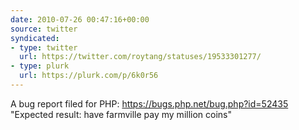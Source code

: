 ```yaml
---
date: 2010-07-26 00:47:16+00:00
source: twitter
syndicated:
- type: twitter
  url: https://twitter.com/roytang/statuses/19533301277/
- type: plurk
  url: https://plurk.com/p/6k0r56
---
```


A bug report filed for PHP: https://bugs.php.net/bug.php?id=52435  "Expected result: have farmville pay my million coins"